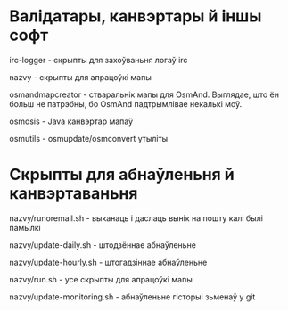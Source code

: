 Валідатары, канвэртары й іншы софт
==================================
irc-logger - скрыпты для захоўваньня логаў irc

nazvy - скрыпты для апрацоўкі мапы

osmandmapcreator - стваральнік мапы для OsmAnd. Выглядае, што ён больш не патрэбны, бо OsmAnd падтрымлівае некалькі моў.

osmosis - Java канвэртар мапаў

osmutils - osmupdate/osmconvert утыліты


Скрыпты для абнаўленьня й канвэртаваньня
========================================

nazvy/runoremail.sh - выканаць і даслаць вынік на пошту калі былі памылкі

nazvy/update-daily.sh - штодзённае абнаўленьне

nazvy/update-hourly.sh - штогадзіннае абнаўленьне

nazvy/run.sh - усе скрыпты для апрацоўкі мапы

nazvy/update-monitoring.sh - абнаўленьне гісторыі зьменаў у git
